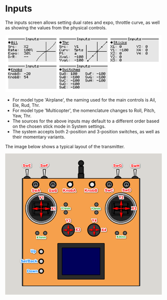 # Inputs

The inputs screen allows setting dual rates and expo, throttle curve, as well as showing the values from the physical controls.

<p align="left">
<img src="images/screenshots/inputs.png"/>
</p>

- For model type 'Airplane', the naming used for the main controls is Ail, Ele, Rud, Thr.
- For model type 'Multicopter', the nomenclature changes to Roll, Pitch, Yaw, Thr.
- The sources for the above inputs may default to a different order based on the chosen stick mode in System settings.
- The system accepts both 2-position and 3-position switches, as well as their momentary variants.  

The image below shows a typical layout of the transmitter.

<p align="left">
<img src="images/controls_description.png" width="600"/>
</p>
